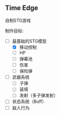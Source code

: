 Time Edge
----------------------
自制STG游戏

制作目标:
- [ ] 最基础的STG模型
    - [x] 移动控制
    - [ ] HP
    - [ ] 弹幕池
    - [ ] 伤害
    - [ ] 保险弹
- [ ] 武器系统
    - [ ] 子弹
    - [ ] 装填
    - [ ] 发射（多子弹发射）
- [ ] 状态系统（Buff）
- [ ] 敌人行为